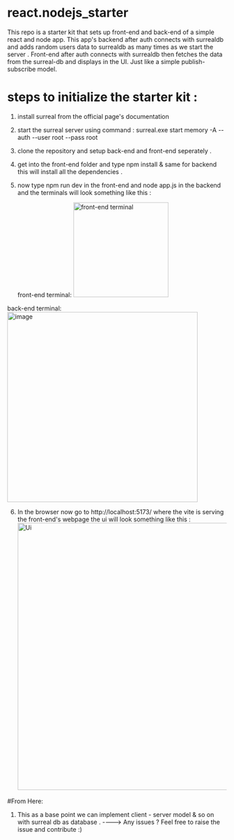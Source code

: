# react.nodejs_starter
This repo is a starter kit that sets up front-end and back-end of a simple react and node app. This app's backend after auth connects with surrealdb and adds random users data to surrealdb as many times as we start the server . Front-end after auth connects with surrealdb then fetches the data from the surreal-db and displays in the UI. Just like a simple publish-subscribe model.
# steps to initialize the starter kit :
1. install surreal from the official page's documentation
2. start the surreal server using command : surreal.exe start memory -A --auth --user root --pass root
3. clone the repository and setup back-end and front-end seperately .
4. get into the front-end folder and type npm install & same for backend this will install all the dependencies .
5. now type npm run dev in the front-end and node app.js in the backend and the terminals will look something like this :

   front-end terminal:
   <img width="218" alt="front-end terminal" src="https://github.com/MSaiKiran9/react.nodejs_starter/assets/116418856/f3373ab4-513c-41a6-8c6c-137303405a27">

  back-end terminal:
<img width="437" alt="image" src="https://github.com/MSaiKiran9/react.nodejs_starter/assets/116418856/e615d44b-a2d3-41a7-befc-bcb3ff621bf0">

6. In the browser now go to http://localhost:5173/ where the vite is serving the front-end's webpage the ui will look something like this :
   <img width="614" alt="Ui" src="https://github.com/MSaiKiran9/react.nodejs_starter/assets/116418856/aec8e67c-1517-4779-a1ed-220f751cebc2">

#From Here:
1. This as a base point we can implement client - server model & so on with surreal db as database .
----> Any issues ?
   Feel free to raise the issue and contribute :)
